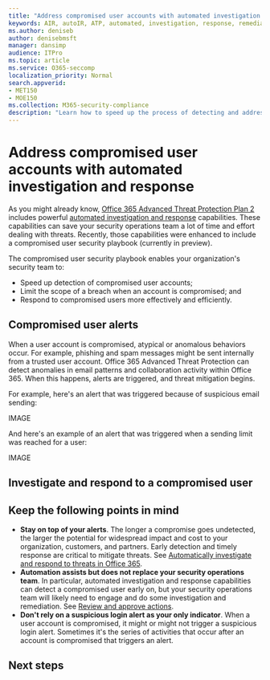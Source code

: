 ```yaml
---
title: "Address compromised user accounts with automated investigation and response in Office 365 Advanced Threat Protection"
keywords: AIR, autoIR, ATP, automated, investigation, response, remediation, threats, advanced, threat, protection, compromised
ms.author: deniseb
author: denisebmsft
manager: dansimp
audience: ITPro
ms.topic: article
ms.service: O365-seccomp
localization_priority: Normal
search.appverid:
- MET150
- MOE150
ms.collection: M365-security-compliance
description: "Learn how to speed up the process of detecting and addressing compromised user accounts with automated investigation and response capabilities in Office 365 Advanced Threat Protection Plan 2."
---
```


# Address compromised user accounts with automated investigation and response

As you might already know, [Office 365 Advanced Threat Protection Plan 2](office-365-atp.md#office-365-atp-plan-1-and-plan-2) includes powerful [automated investigation and response](office-365-air.md) capabilities. These capabilities can save your security operations team a lot of time and effort dealing with threats. Recently, those capabilities were enhanced to include a compromised user security playbook (currently in preview). 

The compromised user security playbook enables your organization's security team to:
- Speed up detection of compromised user accounts;
- Limit the scope of a breach when an account is compromised; and 
- Respond to compromised users more effectively and efficiently.

## Compromised user alerts

When a user account is compromised, atypical or anomalous behaviors occur. For example, phishing and spam messages might be sent internally from a trusted user account. Office 365 Advanced Threat Protection can detect anomalies in email patterns and collaboration activity within Office 365. When this happens, alerts are triggered, and threat mitigation begins.

For example, here's an alert that was triggered because of suspicious email sending:

IMAGE

And here's an example of an alert that was triggered when a sending limit was reached for a user:

IMAGE

## Investigate and respond to a compromised user

## Keep the following points in mind

- **Stay on top of your alerts**. The longer a compromise goes undetected, the larger the potential for widespread impact and cost to your organization, customers, and partners. Early detection and timely response are critical to mitigate threats. See [Automatically investigate and respond to threats in Office 365](https://docs.microsoft.com/microsoft-365/security/office-365-security/office-365-air).
- **Automation assists but does not replace your security operations team**. In particular, automated investigation and response capabilities can detect a compromised user early on, but your security operations team will likely need to engage and do some investigation and remediation. See [Review and approve actions](https://docs.microsoft.com/microsoft-365/security/office-365-security/office-365-air#review-and-approve-actions).
- **Don't rely on a suspicious login alert as your only indicator**. When a user account is compromised, it might or might not trigger a suspicious login alert. Sometimes it's the series of activities that occur after an account is compromised that triggers an alert.

## Next steps



